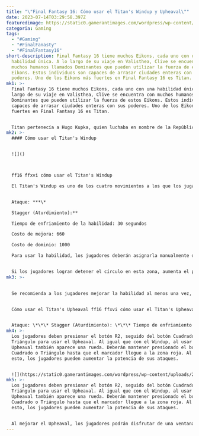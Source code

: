 ```yaml
---
title: "\"Final Fantasy 16: Cómo usar el Titan's Windup y Upheaval\""
date: 2023-07-14T03:29:58.397Z
featuredimage: https://static0.gamerantimages.com/wordpress/wp-content/uploads/2023/07/featured-final-fantasy-16-ff16-ffxvi-how-to-us.jpg?q=50&fit=contain&w=1140&h=&dpr=1.5
categoria: Gaming
tags:
  - "#Gaming"
  - "#FinalFanasty"
  - "#FinalFantasy16"
short-description: Final Fantasy 16 tiene muchos Eikons, cada uno con una
  habilidad única. A lo largo de su viaje en Valisthea, Clive se encuentra con
  muchos humanos llamados Dominantes que pueden utilizar la fuerza de estos
  Eikons. Estos individuos son capaces de arrasar ciudades enteras con sus
  poderes. Uno de los Eikons más fuertes en Final Fantasy 16 es Titan.
mk1: >-
  Final Fantasy 16 tiene muchos Eikons, cada uno con una habilidad única. A lo
  largo de su viaje en Valisthea, Clive se encuentra con muchos humanos llamados
  Dominantes que pueden utilizar la fuerza de estos Eikons. Estos individuos son
  capaces de arrasar ciudades enteras con sus poderes. Uno de los Eikons más
  fuertes en Final Fantasy 16 es Titan.


  Titan pertenecía a Hugo Kupka, quien luchaba en nombre de la República Dhalmekiana. En su forma transformada, Hugo Kupka podía destruir su entorno sin esfuerzo. Los jugadores luchan contra Hugo por primera vez en Rosaria, y es una batalla emocionante. El tamaño y el poder de Hugo Kupka pueden causar problemas a los jugadores si no tienen cuidado. Después de la derrota de Hugo, Clive obtiene los poderes de Titan. Los jugadores pueden acceder a las habilidades de Titan desde el menú.
mk2: >-
  #### Cómo usar el Titan's Windup


  ![]()



  ff16 ffxvi cómo usar el Titan's Windup

  El Titan's Windup es uno de los cuatro movimientos a los que los jugadores tendrán acceso. Estas son las estadísticas en el juego del Titan's Windup:


  Ataque: ***\*

  Stagger (Aturdimiento):** 

  Tiempo de enfriamiento de la habilidad: 30 segundos

  Costo de mejora: 660

  Costo de dominio: 1000

  Para usar la habilidad, los jugadores deberán asignarla manualmente desde el menú. En caso de asignarla al botón Cuadrado, se puede usar presionando R2 + Cuadrado. Esto crea un puño masivo que golpea hacia adelante. Cuando los jugadores usan el Titan's Windup, notarán que aparece una pequeña rueda que tiene una parte marcada en rojo.


  Si los jugadores logran detener el círculo en esta zona, aumenta el poder del ataque. Para usar correctamente el Titan's Windup, los jugadores de Final Fantasy 16 necesitan presionar el botón R2, luego presionar y mantener presionado el botón Cuadrado, y solo soltarlo cuando el marcador llegue a la zona roja.
mk3: >-
  

  Se recomienda a los jugadores mejorar la habilidad al menos una vez, ya que aumenta la ventana de ejecución de precisión, lo que les permite aterrizar golpes poderosos con más frecuencia.


  Cómo usar el Titan's Upheaval ff16 ffxvi cómo usar el Titan's Upheaval Upheaval es otra habilidad asociada al Eikon de Titan, y causa daño a múltiples enemigos en el área circundante. Las estadísticas del Upheaval son las siguientes:


  Ataque: \*\*\* Stagger (Aturdimiento): \*\*\* Tiempo de enfriamiento de la habilidad: 45 segundos Costo de mejora: 525 Costo de dominio: 1000 El Titan's Upheaval también se puede usar cuando Clive está en el aire, causando daño adicional a los molestos enemigos aéreos. Esta es una habilidad útil, especialmente cuando se enfrenta a más de un enemigo. El Titan's Upheaval también debe asignarse manualmente, después de lo cual se puede usar en cualquier momento.
mk4: >-
  Los jugadores deben presionar el botón R2, seguido del botón Cuadrado o
  Triángulo para usar el Upheaval. Al igual que con el Windup, al usar el
  Upheaval también aparece una rueda. Deberán mantener presionado el botón
  Cuadrado o Triángulo hasta que el marcador llegue a la zona roja. Al hacer
  esto, los jugadores pueden aumentar la potencia de sus ataques.


  ![](https://static0.gamerantimages.com/wordpress/wp-content/uploads/2023/07/ff16-ffxvi-how-to-use-titan-s-upheaval.jpg?q=50&fit=crop&w=1500&dpr=1.5)
mk5: >-
  Los jugadores deben presionar el botón R2, seguido del botón Cuadrado o
  Triángulo para usar el Upheaval. Al igual que con el Windup, al usar el
  Upheaval también aparece una rueda. Deberán mantener presionado el botón
  Cuadrado o Triángulo hasta que el marcador llegue a la zona roja. Al hacer
  esto, los jugadores pueden aumentar la potencia de sus ataques.


  Al mejorar el Upheaval, los jugadores podrán disfrutar de una ventana de ejecución de precisión extendida.
---
```

